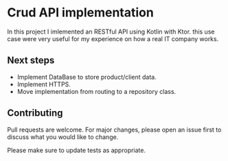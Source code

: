 # Crud API implementation

In this project I imlemented an RESTful API using Kotlin with Ktor. this use case were very useful for my  experience on how a real IT company works. 

## Next steps

* Implement DataBase to store product/client data.
* Implement HTTPS.
* Move implementation from routing to a repository class.

## Contributing

Pull requests are welcome. For major changes, please open an issue first
to discuss what you would like to change.

Please make sure to update tests as appropriate.
